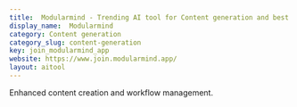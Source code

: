```yaml
---
title:  Modularmind - Trending AI tool for Content generation and best alternatives
display_name:  Modularmind
category: Content generation
category_slug: content-generation
key: join_modularmind_app
website: https://www.join.modularmind.app/
layout: aitool
---
```


Enhanced content creation and workflow management.
